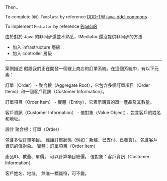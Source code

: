 Then..

To complete `DDD Template` by reference [DDD-TW java-ddd-commons](https://github.com/ddd-tw/java-ddd-commons/tree/master)

To implement `Mediator` by reference [PipelinR](https://github.com/sizovs/PipelinR#alternatives)

由於對於 Java 的非同步還並不熟悉，IMediator 還沒提供非同步的方法

- 加入 infrastructure 層級
- 加入 controller 層級

---

案例描述
假設我們正在開發一個線上商店的訂單系統。在這個系統中，有以下元素：

訂單（Order） - 聚合根（Aggregate Root），它包含多個訂單項目（Order Items）和一個客戶資訊（Customer Information）。

訂單項目（Order Item） - 實體（Entity），它表示購買的單一產品及其數量。

客戶資訊（Customer Information） - 值對象（Value Object），包含客戶的姓名和地址。

設計
聚合根：訂單（Order）

包含多個訂單項目。
維護訂單狀態（例如：新建、已支付、已發貨）。
包含客戶資訊的值對象。
實體：訂單項目（Order Item）

產品ID、數量、單價。
可以計算項目總價。
值對象：客戶資訊（Customer Information）

客戶姓名、地址。
無唯一標識符，可不變。
